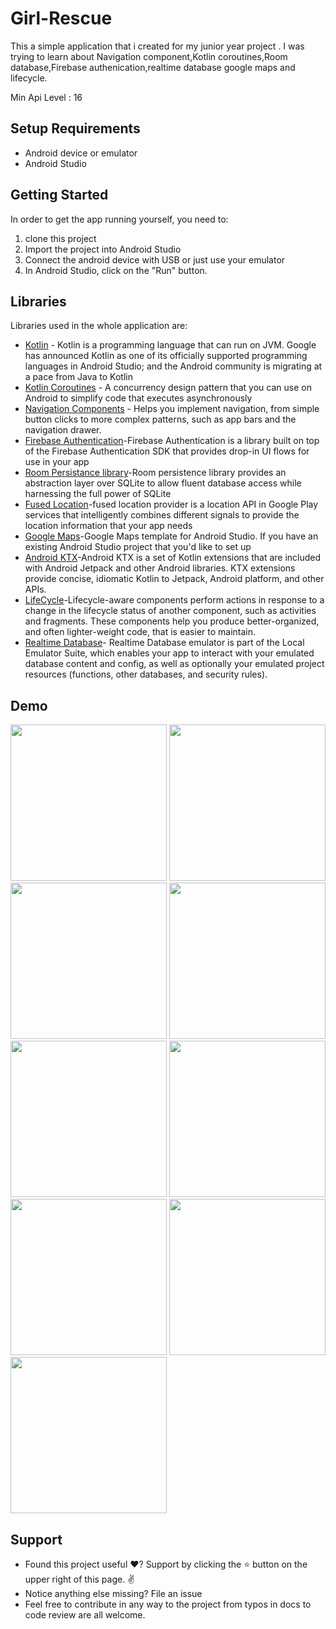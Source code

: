 <p align="center">

# Girl-Rescue

This a simple application that i created for my junior year project . I was trying to learn about Navigation component,Kotlin coroutines,Room database,Firebase authenication,realtime database google maps and lifecycle.

Min Api Level : 16 

## Setup Requirements

- Android device or emulator
- Android Studio

## Getting Started

In order to get the app running yourself, you need to:

1.  clone this project
2.  Import the project into Android Studio
3.  Connect the android device with USB or just use your emulator
4.  In Android Studio, click on the "Run" button.

## Libraries

Libraries used in the whole application are:

- [Kotlin](https://developer.android.com/kotlin) - Kotlin is a programming language that can run on JVM. Google has announced Kotlin as one of its officially supported programming languages in Android Studio; and the Android community is migrating at a pace from Java to Kotlin
- [Kotlin Coroutines](https://kotlinlang.org/docs/coroutines-overview.html) - A concurrency design pattern that you can use on Android to simplify code that executes asynchronously
- [Navigation Components](https://developer.android.com/guide/navigation/navigation-getting-started) -  Helps you implement navigation, from simple button clicks to more complex patterns, such as app bars and the navigation drawer.
- [Firebase Authentication](https://firebase.google.com/docs/auth/android/firebaseui)-Firebase Authentication is a library built on top of the Firebase Authentication SDK that provides drop-in UI flows for use in your app
- [Room Persistance library](https://developer.android.com/training/data-storage/room)-Room persistence library provides an abstraction layer over SQLite to allow fluent database access while harnessing the full power of SQLite
- [Fused Location](https://developers.google.com/location-context/fused-location-provider)-fused location provider is a location API in Google Play services that intelligently combines different signals to provide the location information that your app needs
- [Google Maps](https://developers.google.com/maps/documentation/android-sdk/start)-Google Maps template for Android Studio. If you have an existing Android Studio project that you'd like to set up
- [Android KTX](https://developer.android.com/kotlin/ktx)-Android KTX is a set of Kotlin extensions that are included with Android Jetpack and other Android libraries. KTX extensions provide concise, idiomatic Kotlin to Jetpack, Android platform, and other APIs.
- [LifeCycle](https://developer.android.com/jetpack/androidx/releases/lifecycle)-Lifecycle-aware components perform actions in response to a change in the lifecycle status of another component, such as activities and fragments. These components help you produce better-organized, and often lighter-weight code, that is easier to maintain. 
- [Realtime Database](https://firebase.google.com/docs/database/web/read-and-write)- Realtime Database emulator is part of the Local Emulator Suite, which enables your app to interact with your emulated database content and config, as well as optionally your emulated project resources (functions, other databases, and security rules).

## Demo
<p float="left">
<img src="screenshoots/splash.png" width=250/>
<img src="screenshoots/signup.png" width=250/>
<img src="screenshoots/signin.png" width=250/>
<img src="screenshoots/home.png" width=250/>
<img src="screenshoots/navigation.png" width=250/>
<img src="screenshoots/map.png" width=250/>
<img src="screenshoots/contacts.png" width=250/>
<img src="screenshoots/add_guardian.png" width=250/>
<img src="screenshoots/dialoge.png" width=250/>
  </p>
  
## Support
- Found this project useful ❤️? Support by clicking the ⭐️ button on the upper right of this page. ✌️
- Notice anything else missing? File an issue 
- Feel free to contribute in any way to the project from typos in docs to code review are all welcome.
